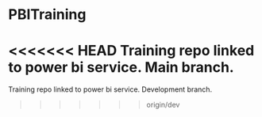 # PBITraining
<<<<<<< HEAD
Training repo linked to power bi service. Main branch.
=======
Training repo linked to power bi service. Development branch.
>>>>>>> origin/dev
